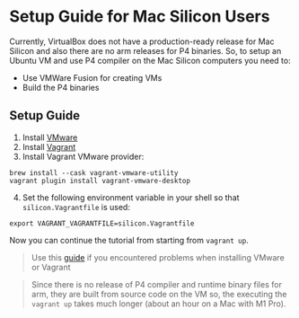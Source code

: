 # Setup Guide for Mac Silicon Users

Currently, VirtualBox does not have a production-ready release for Mac Silicon and also there are no arm releases for P4 binaries. 
So, to setup an Ubuntu VM and use P4 compiler on the Mac Silicon computers you need to:
- Use VMWare Fusion for creating VMs
- Build the P4 binaries

## Setup Guide

1. Install [VMware](https://www.vmware.com/ca/products/fusion/fusion-evaluation.html)
1. Install [Vagrant](https://developer.hashicorp.com/vagrant/install?product_intent=vagrant)
1. Install Vagrant VMware provider:
```
brew install --cask vagrant-vmware-utility
vagrant plugin install vagrant-vmware-desktop
```

4. Set the following environment variable in your shell so that `silicon.Vagrantfile` is used:
```
export VAGRANT_VAGRANTFILE=silicon.Vagrantfile
```

Now you can continue the tutorial from starting from `vagrant up`.


> Use this [guide](https://gist.github.com/sbailliez/2305d831ebcf56094fd432a8717bed93) if you encountered problems when installing VMware or Vagrant

> Since there is no release of P4 compiler and runtime binary files for arm, they are built from source code on the VM so, the executing the `vagrant up` takes much longer (about an hour on a Mac with M1 Pro).